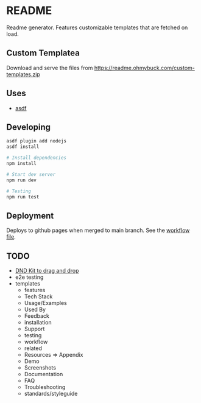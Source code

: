 # README

Readme generator. Features customizable templates that are fetched on load.

## Custom Templatea

Download and serve the files from https://readme.ohmybuck.com/custom-templates.zip

## Uses

- [asdf](https://asdf-vm.com)

## Developing

```bash
asdf plugin add nodejs
asdf install

# Install dependencies
npm install

# Start dev server
npm run dev

# Testing
npm run test
```

## Deployment

Deploys to github pages when merged to main branch. See the [workflow file](/.github/workflows/gh-pages.yml).

## TODO

- [DND Kit to drag and drop](https://dndkit.com)
- e2e testing
- templates
  - features
  - Tech Stack
  - Usage/Examples
  - Used By
  - Feedback
  - installation
  - Support
  - testing
  - workflow
  - related
  - Resources => Appendix
  - Demo
  - Screenshots
  - Documentation
  - FAQ
  - Troubleshooting
  - standards/styleguide
